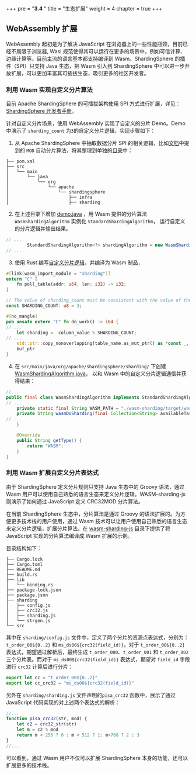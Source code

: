 +++
pre = "<b>3.4 </b>"
title = "生态扩展"
weight = 4
chapter = true
+++

## WebAssembly 扩展

WebAssembly 起初是为了解决 JavaScript 在浏览器上的一些性能瓶颈，目前已经不局限于浏览器, Wasi 规范使得其可以运行在更多的场景中，例如可信计算、边缘计算等。目前主流的语言基本都支持编译到 Wasm。ShardingSphere 的插件（SPI）只支持 Java 生态，把 Wasm 引入到 ShardingSphere 中可以进一步开放扩展，可以更加丰富其可插拔生态，吸引更多的社区开发者。

### 利用 Wasm 实现自定义分片算法

目前 Apache ShardingSphere 的可插拔架构使用 SPI 方式进行扩展，详见：[ShardingSphere 开发者手册](https://shardingsphere.apache.org/document/current/cn/dev-manual/)。

针对自定义分片场景，使用 WebAssembly 实现了自定义的分片 Demo。Demo 中演示了 `sharding_count` 为`3`的自定义分片逻辑，实现步骤如下：

1. 从 Apache ShardingSphere 中抽取数据分片 SPI 的相关逻辑，比如[文档](https://shardingsphere.apache.org/document/current/cn/dev-manual/sharding/)中提到的 `MOD` 自动分片算法，将其整理到单独的[目录](https://github.com/apache/shardingsphere-on-cloud/tree/main/wasm/wasm-sharding-java/src/main/java/org/apache/shardingsphere)中：

```shell
├── pom.xml
├── src
│   └── main
│       └── java
│           └── org
│               └── apache
│                   └── shardingsphere
│                       ├── infra 
│                       ├── sharding 

```

2. 在上述目录下增加 [demo.java](https://github.com/apache/shardingsphere-on-cloud/blob/main/wasm/wasm-sharding-java/src/main/java/org/apache/shardingsphere/demo.java) ，用 Wasm 提供的分片算法 `WasmShardingAlgorithm` 实例化 `StandardShardingAlgorithm`， 运行自定义的分片逻辑并输出结果。

```java
// ...
        StandardShardingAlgorithm<?> shardingAlgorithm = new WasmShardingAlgorithm();
// ...

```

3. 使用 Rust 编写[自定义分片逻辑](https://github.com/apache/shardingsphere-on-cloud/tree/main/wasm/wasm-sharding-java/wasm-sharding)，并编译为 Wasm 制品，

```rust
#[link(wasm_import_module = "sharding")]
extern "C" {
    fn poll_table(addr: i64, len: i32) -> i32;
}

// The value of sharding_count must be consistent with the value of the AvaliableTargetNames
const SHARDING_COUNT: u8 = 3;

#[no_mangle]
pub unsafe extern "C" fn do_work() -> i64 {
// ...
    let sharding =  column_value % SHARDING_COUNT;
// ...
    std::ptr::copy_nonoverlapping(table_name.as_mut_ptr() as *const _, buf.as_mut_ptr().add(len as usize), table_name.len());
    buf_ptr
}
```

4. 在 `src/main/java/org/apache/shardingsphere/sharding/` 下创建 [WasmShardingAlgorithm.java](https://github.com/apache/shardingsphere-on-cloud/blob/main/wasm/wasm-sharding-java/src/main/java/org/apache/shardingsphere/sharding/WasmShardingAlgorithm.java)， 以和 Wasm 中的自定义分片逻辑通信并获得结果：

```java
//...
public final class WasmShardingAlgorithm implements StandardShardingAlgorithm<Comparable<?>> {
// ...
    private static final String WASM_PATH = "./wasm-sharding/target/wasm32-wasi/debug/wasm_sharding.wasm";
    private String wasmDoSharding(final Collection<String> availableTargetNames, final PreciseShardingValue<Comparable<?>> shardingValue) {
// ...
    }

    @Override
    public String getType() {
        return "WASM";
    }
}

```

### 利用 Wasm 扩展自定义分片表达式

由于 ShardingSphere 定义分片规则只支持 Java 生态中的 Groovy 语法，通过 Wasm 用户可以使用自己熟悉的语言生态来定义分片逻辑。WASM-sharding-js 则演示了如何通过 JavaScript 定义 CRC32MOD 分片算法。

在当前 ShardingSphere 生态中，分片算法是通过 Groovy 的语法扩展的。为方便更多技术栈的用户使用，通过 Wasm 技术可以让用户使用自己熟悉的语言生态来定义分片逻辑，扩展分片算法。在 [wasm-sharding-js](https://github.com/apache/shardingsphere-on-cloud/tree/main/wasm/wasm-sharding-js) 目录下提供了将 JavaScript 实现的分片算法编译成 Wasm 扩展的示例。

目录结构如下：
```shell
├── Cargo.lock
├── Cargo.toml
├── README.md
├── build.rs
├── lib
│   └── binding.rs
├── package-lock.json
├── package.json
├── sharding
│   ├── config.js
│   ├── crc32.js
│   ├── sharding.js
│   └── strgen.js
└── src
```
其中在  `sharding/config.js` 文件中，定义了两个分片的资源点表达式，分别为：`t_order_00${0..2}` 和 `ms_ds00${crc32(field_id)}`。对于 `t_order_00${0..2}` 表达式，期望通过解析后，最终生成 `t_order_000`、`t_order_001` 和 `t_order_002` 三个分片表。而对于 `ms_ds00${crc32(field_id)}` 表达式，期望对 `field_id` 字段进行 `crc32` 计算后进行分片：

```javascript
export let cc = "t_order_00${0..2}"
export let cc_crc32 = "ms_ds00${crc32(field_id)}"
```

另外在 `sharding/sharding.js` 文件声明的`pisa_crc32` 函数中，展示了通过 JavaScript 代码实现的对上述两个表达式的解析：

```javascript
//...
function pisa_crc32(str, mod) {
    let c2 = crc32_str(str)
    let m = c2 % mod
    return m < 256 ? 0 : m < 512 ? 1: m<768 ? 2 : 3
}
//...
```
可以看到，通过 Wasm 用户不仅可以扩展 ShardingSphere 本身的功能，还可以扩展更多的技术栈。

